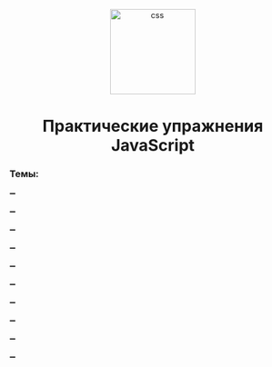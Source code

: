 <p align="center">
<img src="https://cdn.icon-icons.com/icons2/1451/PNG/512/jsfolder_99356.png" alt="css"  height= "150px">
<h1 align="center">Практические упражнения JavaScript</h1>
</p>

### Темы:
<p>➖ </p>
<p>➖ </p>
<p>➖ </p>
<p>➖ </p>
<p>➖ </p>
<p>➖ </p>
<p>➖ </p>
<p>➖ </p>
<p>➖ </p>
<p>➖ </p>

